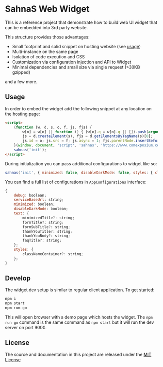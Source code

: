 # SahnaS Web Widget

This is a reference project that demonstrate how to build web UI widget that can be embedded into 3rd party website.

This structure provides those advantages:

* Small footprint and solid snippet on hosting website (see [usage](#usage))
* Multi-instance on the same page
* Isolation of code execution and CSS
* Customization via configuration injection and API to Widget
* Minimal dependencies and small size via single request (>30KB gzipped)

and a few more.

## Usage

In order to embed the widget add the following snippet at any location on the hosting page:

```html
<script>
    (function (w, d, s, o, f, js, fjs) {
        w[o] = w[o] || function () { (w[o].q = w[o].q || []).push(arguments) };
        js = d.createElement(s), fjs = d.getElementsByTagName(s)[0];
        js.id = o; js.src = f; js.async = 1; fjs.parentNode.insertBefore(js, fjs);
    }(window, document, 'script', 'sahnas', 'https://www.comexposium.com/sahnas.min.js'));
    sahnas('init');
</script>
```

During initialization you can pass additional configurations to widget like so:

```javascript
sahnas('init', { minimized: false, disableDarkMode: false, styles: { classNameContainer: "sahnas" } });
```

You can find a full list of configurations in `AppConfigurations` interface:

``` javascript
{
    debug: boolean;
    serviceBaseUrl: string;
    minimized: boolean;
    disableDarkMode: boolean;
    text: {
        minimizedTitle?: string;
        formTitle?: string;
        formSubTitle?: string;
        thankYouTitle?: string;
        thankYouBody?: string;
        faqTitle?: string;
    };
    styles: {
        classNameContainer?: string;
    };
}
```

## Develop

The widget dev setup is similar to regular client application. To get started:

```bash
npm i
npm start
npm run go
```

This will open browser with a demo page which hosts the widget.
The `npm run go` command is the same command as `npm start` but it will run the dev server on port 9000.

## License

The source and documentation in this project are released under the [MIT License](LICENSE)
